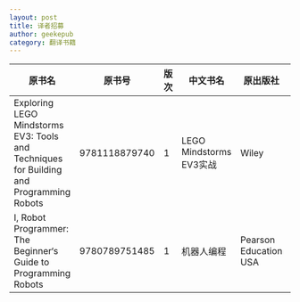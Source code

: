 ```yaml
---
layout: post
title: 译者招募
author: geekepub
category: 翻译书籍
---
```


| 原书名 | 原书号 | 版次 | 中文书名 | 原出版社 | 原书出版时间 |
| ------ | ------ | ---- | -------- | -------- | ------------ |
| Exploring LEGO Mindstorms EV3: Tools and Techniques for Building and Programming Robots |	9781118879740 |	1 |	LEGO Mindstorms EV3实战 |	Wiley |	2014/8/11 |
| I, Robot Programmer: The Beginner‘s Guide to Programming Robots |	9780789751485 |	1	| 机器人编程 |	Pearson Education USA |	2016/1/26 |
